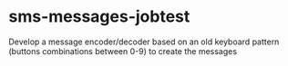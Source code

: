 # sms-messages-jobtest
Develop a message encoder/decoder based on an old keyboard pattern (buttons combinations between 0-9) to create the messages

